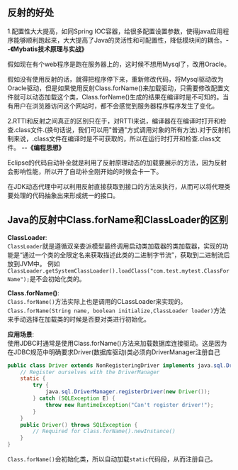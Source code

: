 ## 反射的好处
1.配置性大大提高，如同Spring IOC容器，给很多配置设置参数，使得java应用程序能够顺利跑起来，大大提高了Java的灵活性和可配置性，降低模块间的耦合。**--《Mybatis技术原理与实战》**

假如现在有个web程序是跑在服务器上的，这时候不想用Mysql了，改用Oracle。

假如没有使用反射的话，就得把程序停下来，重新修改代码，将Mysql驱动改为Oracle驱动，但是如果使用反射Class.forName()来加载驱动，只需要修改配置文件就可以动态加载这个类，Class.forName()生成的结果在编译时是不可知的。当有用户在浏览器访问这个网站时，都不会感觉到服务器程序程序发生了变化。

2.RTTI和反射之间真正的区别只在于，对RTTI来说，编译器在在编译时打开和检查.class文件.(换句话说，我们可以用"普通"方式调用对象的所有方法).对于反射机制来说，.class文件在编译时是不可获取的，所以在运行时打开和检查.class文件。 **--《编程思想》**

Eclipse的代码自动补全就是利用了反射原理动态的加载要展示的方法，因为反射会影响性能，所以开了自动补全刚开始的时候会卡一下。

在JDK动态代理中可以利用反射直接获取到接口的方法来执行，从而可以将代理类要处理的代码抽象出来形成统一的接口。

## Java的反射中Class.forName和ClassLoader的区别

**ClassLoader**:<br>
`ClassLoader`就是遵循双亲委派模型最终调用启动类加载器的类加载器，实现的功能是“通过一个类的全限定名来获取描述此类的二进制字节流”，获取到二进制流后放到JVM中。
例如`ClassLoader.getSystemClassLoader().loadClass("com.test.mytest.ClassForName");`是不会初始化类的。

**Class.forName()**:<br>
`Class.forName()`方法实际上也是调用的CLassLoader来实现的。
`Class.forName(String name, boolean initialize,ClassLoader loader)`方法来手动选择在加载类的时候是否要对类进行初始化。

**应用场景**:<br>
使用JDBC时通常是使用Class.forName()方法来加载数据库连接驱动。这是因为在JDBC规范中明确要求Driver(数据库驱动)类必须向DriverManager注册自己
```java
public class Driver extends NonRegisteringDriver implements java.sql.Driver {  
    // Register ourselves with the DriverManager  
    static {  
        try {  
            java.sql.DriverManager.registerDriver(new Driver());  
        } catch (SQLException E) {  
            throw new RuntimeException("Can't register driver!");  
        }  
    }  
    public Driver() throws SQLException {  
        // Required for Class.forName().newInstance()  
    }  
}
```
`Class.forName()`会初始化类，所以自动加载`static`代码段，从而注册自己。